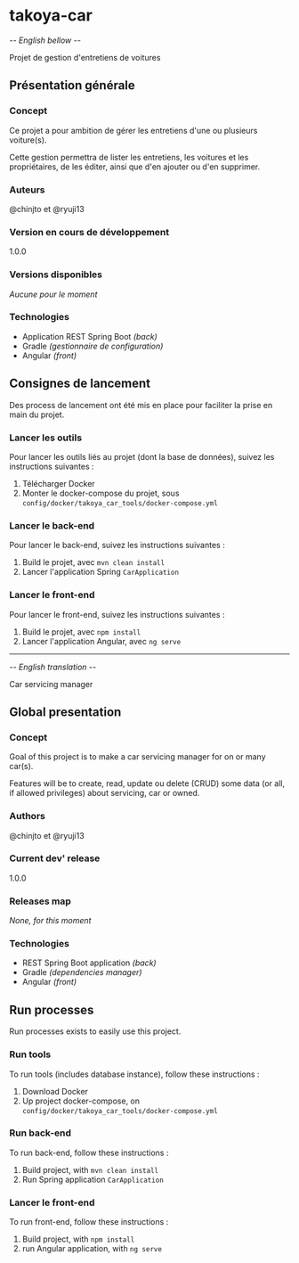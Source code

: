 # takoya-car

_-- English bellow --_

Projet de gestion d'entretiens de voitures

## Présentation générale

### Concept

Ce projet a pour ambition de gérer les entretiens d'une ou plusieurs voiture(s).

Cette gestion permettra de lister les entretiens, les voitures et les propriétaires,
de les éditer, ainsi que d'en ajouter ou d'en supprimer.

### Auteurs

@chinjto et @ryuji13

### Version en cours de développement

1.0.0

### Versions disponibles

_Aucune pour le moment_

### Technologies

* Application REST Spring Boot _(back)_
* Gradle _(gestionnaire de configuration)_
* Angular _(front)_

## Consignes de lancement

Des process de lancement ont été mis en place pour faciliter la prise en main du projet.

### Lancer les outils

Pour lancer les outils liés au projet (dont la base de données), suivez les instructions suivantes :
1. Télécharger Docker
2. Monter le docker-compose du projet, sous `config/docker/takoya_car_tools/docker-compose.yml`

### Lancer le back-end

Pour lancer le back-end, suivez les instructions suivantes :
1. Build le projet, avec `mvn clean install`
2. Lancer l'application Spring `CarApplication`

### Lancer le front-end

Pour lancer le front-end, suivez les instructions suivantes :
1. Build le projet, avec `npm install`
2. Lancer l'application Angular, avec `ng serve`

-----

_-- English translation --_

Car servicing manager

## Global presentation

### Concept

Goal of this project is to make a car servicing manager for on or many car(s).

Features will be to create, read, update ou delete (CRUD) some data (or all, 
if allowed privileges) about servicing, car or owned.

### Authors

@chinjto et @ryuji13

### Current dev' release

1.0.0

### Releases map

_None, for this moment_

### Technologies

* REST Spring Boot application _(back)_
* Gradle _(dependencies manager)_
* Angular _(front)_

## Run processes

Run processes exists to easily use this project.

### Run tools

To run tools (includes database instance), follow these instructions :
1. Download Docker
2. Up project docker-compose, on `config/docker/takoya_car_tools/docker-compose.yml`

### Run back-end

To run back-end, follow these instructions :
1. Build project, with `mvn clean install`
2. Run Spring application `CarApplication`

### Lancer le front-end

To run front-end, follow these instructions :
1. Build project, with `npm install`
2. run Angular application, with `ng serve`
